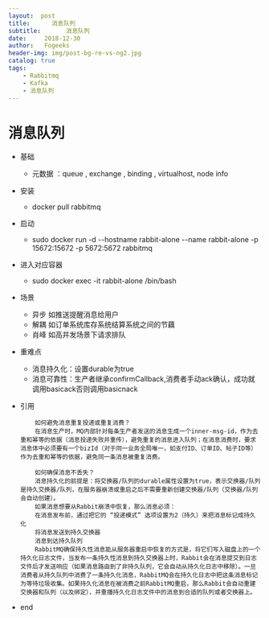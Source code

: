 ```yaml
---
layout:  post
title:		消息队列
subtitle:		消息队列
date:     2018-12-30
author:   Fogeeks
header-img: img/post-bg-re-vs-ng2.jpg
catalog: true
tags:
    - Rabbitmq
    - Kafka
    - 消息队列
---
```


# 消息队列

- 基础
    - 元数据 ：queue , exchange , binding , virtualhost, node info
- 安装
    - docker pull rabbitmq
- 启动
    - sudo docker run -d --hostname rabbit-alone --name rabbit-alone -p 15672:15672 -p 5672:5672  rabbitmq
- 进入对应容器
    - sudo docker exec -it rabbit-alone  /bin/bash
- 场景
    - 异步 如推送提醒消息给用户
    - 解耦 如订单系统库存系统结算系统之间的节藕    
    - 肖峰 如高并发场景下请求排队
- 重难点
    - 消息持久化：设置durable为true
    - 消息可靠性：生产者继承confirmCallback,消费者手动ack确认，成功就调用basicack否则调用basicnack

- 引用
    ```
        如何避免消息重复投递或重复消费？
        在消息生产时，MQ内部针对每条生产者发送的消息生成一个inner-msg-id，作为去重和幂等的依据（消息投递失败并重传），避免重复的消息进入队列；在消息消费时，要求消息体中必须要有一个bizId（对于同一业务全局唯一，如支付ID、订单ID、帖子ID等）作为去重和幂等的依据，避免同一条消息被重复消费。
    ```
    ```
        如何确保消息不丢失？
        消息持久化的前提是：将交换器/队列的durable属性设置为true，表示交换器/队列是持久交换器/队列，在服务器崩溃或重启之后不需要重新创建交换器/队列（交换器/队列会自动创建）。
        如果消息想要从Rabbit崩溃中恢复，那么消息必须：
        在消息发布前，通过把它的 “投递模式” 选项设置为2（持久）来把消息标记成持久化
        将消息发送到持久交换器
        消息到达持久队列
        RabbitMQ确保持久性消息能从服务器重启中恢复的方式是，将它们写入磁盘上的一个持久化日志文件，当发布一条持久性消息到持久交换器上时，Rabbit会在消息提交到日志文件后才发送响应（如果消息路由到了非持久队列，它会自动从持久化日志中移除）。一旦消费者从持久队列中消费了一条持久化消息，RabbitMQ会在持久化日志中把这条消息标记为等待垃圾收集。如果持久化消息在被消费之前RabbitMQ重启，那么Rabbit会自动重建交换器和队列（以及绑定），并重播持久化日志文件中的消息到合适的队列或者交换器上。
    ```







- end
